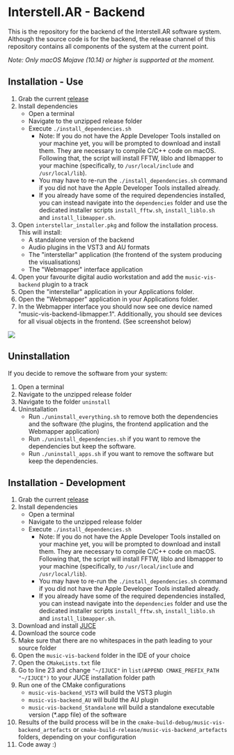 # Interstell.AR - Backend
This is the repository for the backend of the Interstell.AR software system. Although the source code
is for the backend, the release channel of this repository contains all components of the system at the current point.

*Note: Only macOS Mojave (10.14) or higher is supported at the moment.*

## Installation - Use
1. Grab the current [release](https://github.com/maxgraf96/music-vis-backend/releases)
2. Install dependencies
    - Open a terminal
    - Navigate to the unzipped release folder
    - Execute `./install_dependencies.sh`
        - Note: If you do not have the Apple Developer Tools installed on your machine yet, you will be prompted to download and install them. 
        They are necessary to compile C/C++ code on macOS. Following that, the script will install FFTW, liblo and libmapper to your machine (specifically, to `/usr/local/include` and `/usr/local/lib`).
        - You may have to re-run the `./install_dependencies.sh` command if you did not have the Apple Developer Tools installed already.
        - If you already have some of the required dependencies installed, 
        you can instead navigate into the `dependencies` folder and use the dedicated installer scripts `install_fftw.sh`, `install_liblo.sh` and `install_libmapper.sh`.
3. Open `interstellar_installer.pkg` and follow the installation process. 
This will install:
    - A standalone version of the backend
    - Audio plugins in the VST3 and AU formats
    - The "interstellar" application (the frontend of the system producing the visualisations)
    - The "Webmapper" interface application
4. Open your favourite digital audio workstation and add the `music-vis-backend` plugin to a track
5. Open the "interstellar" application in your Applications folder.
6. Open the "Webmapper" application in your Applications folder.
7. In the Webmapper interface you should now see one device named "music-vis-backend-libmapper.1". 
Additionally, you should see devices for all visual objects in the frontend. (See screenshot below)

![](https://i.imgur.com/w6lkJiE.png)

## Uninstallation
If you decide to remove the software from your system:
1. Open a terminal
2. Navigate to the unzipped release folder
3. Navigate to the folder `uninstall`
4. Uninstallation
    - Run `./uninstall_everything.sh` to remove both the dependencies and the software (the plugins, the frontend application and the Webmapper application)
    - Run `./uninstall_dependencies.sh` if you want to remove the dependencies but keep the software.
    - Run `./uninstall_apps.sh` if you want to remove the software but keep the dependencies.

## Installation - Development
1. Grab the current [release](https://github.com/maxgraf96/music-vis-backend/releases)
2. Install dependencies
    - Open a terminal
    - Navigate to the unzipped release folder
    - Execute `./install_dependencies.sh`
        - Note: If you do not have the Apple Developer Tools installed on your machine yet, you will be prompted to download and install them. 
        They are necessary to compile C/C++ code on macOS. Following that, the script will install FFTW, liblo and libmapper to your machine (specifically, to `/usr/local/include` and `/usr/local/lib`).
        - You may have to re-run the `./install_dependencies.sh` command if you did not have the Apple Developer Tools installed already.
        - If you already have some of the required dependencies installed, 
        you can instead navigate into the `dependencies` folder and use the dedicated installer scripts `install_fftw.sh`, `install_liblo.sh` and `install_libmapper.sh`.
3. Download and install [JUCE](https://juce.com/)
4. Download the source code
5. Make sure that there are no whitespaces in the path leading to your source folder
6. Open the `music-vis-backend` folder in the IDE of your choice
7. Open the `CMakeLists.txt` file
8. Go to line 23 and change `"~/IJUCE"` in `list(APPEND CMAKE_PREFIX_PATH "~/IJUCE")` to your JUCE installation folder path
9. Run one of the CMake configurations
    - `music-vis-backend_VST3` will build the VST3 plugin
    - `music-vis-backend_AU` will build the AU plugin
    - `music-vis-backend_Standalone` will build a standalone executable version (*.app file) of the software
10. Results of the build process will be in the `cmake-build-debug/music-vis-backend_artefacts` or 
`cmake-build-release/music-vis-backend_artefacts` folders, depending on your configuration
11. Code away :)
